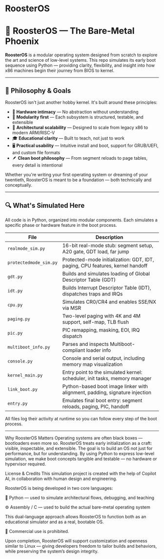 # RoosterOS
# 🐓 RoosterOS — The Bare-Metal Phoenix

**RoosterOS** is a modular operating system designed from scratch to explore the art and science of low-level systems. This repo simulates its early boot sequence using Python — providing clarity, flexibility, and insight into how x86 machines begin their journey from BIOS to kernel.

---

## 🌟 Philosophy & Goals

RoosterOS isn't just another hobby kernel. It's built around these principles:

- 🧵 **Hardware intimacy** — No abstraction without understanding
- 🧱 **Modularity first** — Each subsystem is structured, testable, and extensible
- 📐 **Architectural scalability** — Designed to scale from legacy x86 to modern ARM/RISC-V
- 🎓 **Educational clarity** — Built to teach, not just to work
- 🖥️ **Practical usability** — Intuitive install and boot, support for GRUB/UEFI, and custom file formats
- 🪶 **Clean boot philosophy** — From segment reloads to page tables, every detail is intentional

Whether you're writing your first operating system or dreaming of your twentieth, RoosterOS is meant to be a foundation — both technically and conceptually.

---

## 🔍 What's Simulated Here

All code is in Python, organized into modular components. Each simulates a specific phase or hardware feature in the boot process.

| File                      | Description                                                                 |
|---------------------------|-----------------------------------------------------------------------------|
| `realmode_sim.py`         | 16-bit real-mode stub: segment setup, A20 gate, GDT load, far jump          |
| `protectedmode_sim.py`    | Protected-mode initialization: GDT, IDT, paging, CPU features, kernel handoff |
| `gdt.py`                  | Builds and simulates loading of Global Descriptor Table (GDT)               |
| `idt.py`                  | Builds Interrupt Descriptor Table (IDT), dispatches traps and IRQs          |
| `cpu.py`                  | Simulates CR0/CR4 and enables SSE/NX via MSR                                |
| `paging.py`               | Two-level paging with 4K and 4M support, self-map, TLB flush                 |
| `pic.py`                  | PIC remapping, masking, EOI, IRQ dispatch                                   |
| `multiboot_info.py`       | Parses and inspects Multiboot-compliant loader info                         |
| `console.py`              | Console and serial output, including memory map visualization               |
| `kernel_main.py`          | Entry point to the simulated kernel: scheduler, init tasks, memory manager |
| `link_boot.py`            | Python-based boot image linker with alignment, padding, signature injection |
| `entry.py`                | Emulates final boot entry: segment reloads, paging, PIC, handoff            |

All files log their activity at runtime so you can follow every step of the boot process.

---
Why RoosterOS Matters
Operating systems are often black boxes — bootloaders even more so. RoosterOS treats early initialization as a craft: visible, inspectable, and extensible. The goal is to build an OS not just for performance, but for understanding.
By using Python to express low-level simulation, we make boot concepts tangible and testable — no hardware or hypervisor required.

License & Credits
This simulation project is created with the help of Copilot AI, in collaboration with human design and engineering.

RoosterOS is being developed in two core languages:

🐍 Python — used to simulate architectural flows, debugging, and teaching

⚙️ Assembly / C — used to build the actual bare-metal operating system

This dual-language approach allows RoosterOS to function both as an educational simulator and as a real, bootable OS.

🚫 Commercial use  is prohibited.

Upon completion, RoosterOS will support customization and openness similar to Linux — giving developers freedom to tailor builds and behaviors, while preserving the system’s design integrity.



